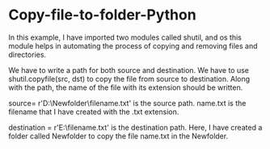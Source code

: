 # Copy-file-to-folder-Python


In this example, I have imported two modules called shutil, and os this module helps in automating the process of copying and removing files and directories.

We have to write a path for both source and destination. We have to use shutil.copyfile(src, dst) to copy the file from source to destination. Along with the path, the name of the file with its extension should be written.

source= r'D:\Newfolder\filename.txt' is the source path. name.txt is the filename that I have created with the .txt extension.

destination = r'E:\filename.txt' is the destination path. Here, I have created a folder called Newfolder to copy the file name.txt in the Newfolder.
